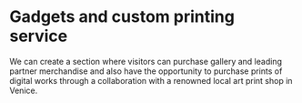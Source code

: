 # Gadgets and custom printing service

We can create a section where visitors can purchase gallery and leading partner merchandise and also have the opportunity to purchase prints of digital works through a collaboration with a renowned local art print shop in Venice.
